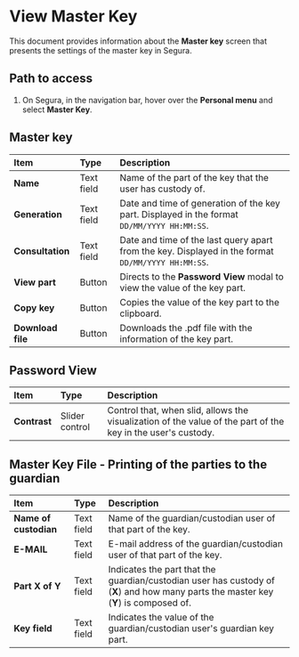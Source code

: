 # View Master Key

This document provides information about the **Master key** screen that presents the settings of the master key in Segura.

## Path to access
1. On Segura, in the navigation bar, hover over the **Personal menu** and select **Master Key**.

## Master key
| Item | Type | Description |
| :---- | :---- | :---- |
| **Name** | Text field | Name of the part of the key that the user has custody of. |
| **Generation** | Text field | Date and time of generation of the key part. Displayed in the format `DD/MM/YYYY HH:MM:SS`. |
| **Consultation** | Text field | Date and time of the last query apart from the key. Displayed in the format `DD/MM/YYYY HH:MM:SS`. |
| **View part** | Button  | Directs to the **Password View** modal to view the value of the key part. |
| **Copy key** | Button  | Copies the value of the key part to the clipboard. |
| **Download file** | Button  | Downloads the .pdf file with the information of the key part. |

## Password View
| Item | Type | Description |
| :---- | :---- | :---- |
| **Contrast** | Slider control | Control that, when slid, allows the visualization of the value of the part of the key in the user's custody. |

## Master Key File - Printing of the parties to the guardian

| Item | Type | Description |
| :---- | :---- | :---- |
| **Name of custodian** | Text field | Name of the guardian/custodian user of that part of the key. |
| **E-MAIL** | Text field | E-mail address of the guardian/custodian user of that part of the key. |
| **Part X of Y** | Text field | Indicates the part that the guardian/custodian user has custody of (**X**) and how many parts the master key (**Y**) is composed of. |
| **Key field** | Text field | Indicates the value of the guardian/custodian user's guardian key part. |
